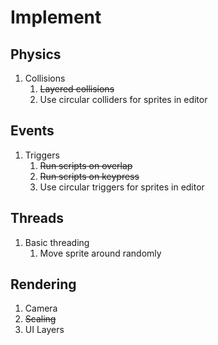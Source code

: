 # Implement

## Physics

1. Collisions
   1. ~~Layered collisions~~
   2. Use circular colliders for sprites in editor

## Events

1. Triggers
   1. ~~Run scripts on overlap~~
   2. ~~Run scripts on keypress~~
   3. Use circular triggers for sprites in editor

## Threads

1. Basic threading
   1. Move sprite around randomly

## Rendering

1. Camera
2. ~~Scaling~~
3. UI Layers